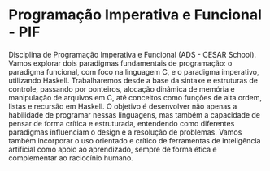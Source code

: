 # Programação Imperativa e Funcional - PIF

Disciplina de Programação Imperativa e Funcional (ADS - CESAR School). Vamos explorar dois paradigmas fundamentais de programação: o paradigma funcional, com foco na linguagem C, e o paradigma imperativo, utilizando Haskell. 
Trabalharemos desde a base da sintaxe e estruturas de controle, passando por ponteiros, alocação dinâmica de memória e manipulação de arquivos em C, até conceitos como funções de alta ordem, listas e recursão em Haskell.
O objetivo é desenvolver não apenas a habilidade de programar nessas linguagens, mas também a capacidade de pensar de forma crítica e estruturada, entendendo como diferentes paradigmas influenciam o design e a resolução de problemas. Vamos também incorporar o uso orientado e crítico de ferramentas de inteligência artificial como apoio ao aprendizado, sempre de forma ética e complementar ao raciocínio humano.

